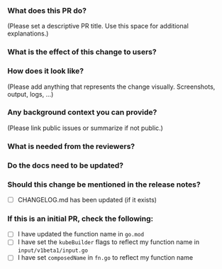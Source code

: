 ### What does this PR do?

(Please set a descriptive PR title. Use this space for additional explanations.)

### What is the effect of this change to users?

### How does it look like?

(Please add anything that represents the change visually. Screenshots, output, logs, ...)

### Any background context you can provide?

(Please link public issues or summarize if not public.)

### What is needed from the reviewers?

### Do the docs need to be updated?

### Should this change be mentioned in the release notes?

- [ ] CHANGELOG.md has been updated (if it exists)

### If this is an initial PR, check the following:

- [ ] I have updated the function name in `go.mod`
- [ ] I have set the `kubeBuilder` flags to reflect my function name in `input/v1beta1/input.go`
- [ ] I have set `composedName` in `fn.go` to reflect my function name
